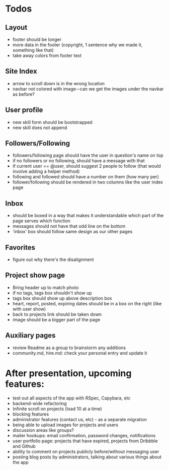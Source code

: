 # Todos

## Layout
- footer should be longer
- more data in the footer (copyright, 1 sentence why we made it, something like that)
- take away colors from footer text

## Site Index
- arrow to scroll down is in the wrong location
- navbar not colored with image--can we get the images under the navbar as before?

## User profile
- new skill form should be bootstrapped
- new skill does not append

## Followers/Following
- followers/following page should have the user in question's name on top
- if no followers or no following, should have a message with that
- if current user == @user, should suggest 2 people to follow (that would involve adding a helper method)
- following and followed should have a number on them (how many per)
- follower/following should be rendered in two columns like the user index page

## Inbox
- should be boxed in a way that makes it understandable which part of the page serves which function
- messages should not have that odd line on the bottom
- 'inbox' box should follow same design as our other pages

## Favorites
- figure out why there's the disalignment

## Project show page
- Bring header up to match photo
- if no tags, tags box shouldn't show up
- tags box should show up above description box
- heart, report, posted, expiring dates should be in a box on the right (like with user show)
- back to projects link should be taken down
- image should be a bigger part of the page

## Auxiliary pages
- review Readme as a group to brainstorm any additions
- community.md, hire.md: check your personal entry and update it

# After presentation, upcoming features:
- test out all aspects of the app with RSpec, Capybara, etc
- backend-wide refactoring
- Infinite scroll on projects (load 10 at a time)
- blocking features
- administrator features (contact us, etc) - as a separate migration
- being able to upload images for projects and users
- discussion areas like groups?
- mailer hookups: email confirmation, password changes, notifications
- user portfolio page: projects that have expired, projects from Dribbble and Github
- ability to comment on projects publicly before/without messaging user
- posting blog posts by administrators, talking about various things about the app
